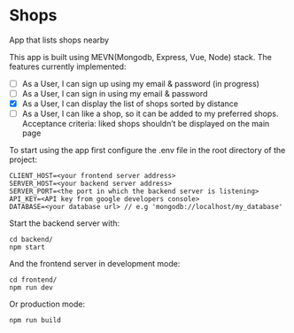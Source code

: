 # Shops
App that lists shops nearby

This app is built using MEVN(Mongodb, Express, Vue, Node) stack. The features currently implemented:

- [ ] As a User, I can sign up using my email & password (in progress)
- [ ] As a User, I can sign in using my email & password
- [x] As a User, I can display the list of shops sorted by distance
- [ ] As a User, I can like a shop, so it can be added to my preferred shops. 
        Acceptance criteria: liked shops shouldn’t be displayed on the main page

To start using the app first configure the .env file in the root directory of the project:

    CLIENT_HOST=<your frontend server address>
    SERVER_HOST=<your backend server address>
    SERVER_PORT=<the port in which the backend server is listening>
    API_KEY=<API key from google developers console>
    DATABASE=<your database url> // e.g 'mongodb://localhost/my_database'

Start the backend server with:
   
    cd backend/
    npm start
    
And the frontend server in development mode:

    cd frontend/
    npm run dev
  
Or production mode:

    npm run build
